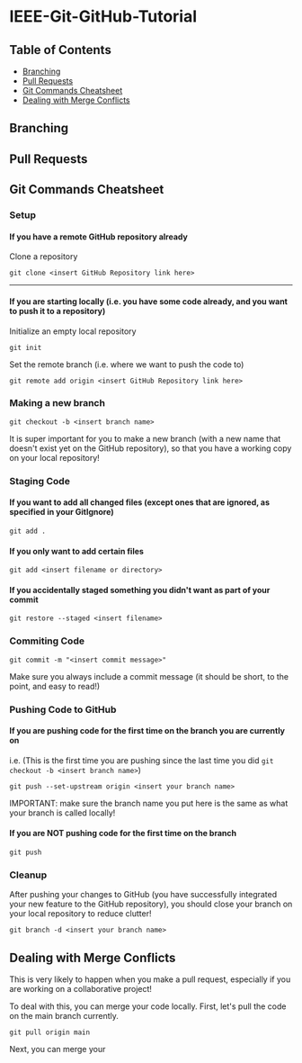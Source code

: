 # IEEE-Git-GitHub-Tutorial
## Table of Contents
- [Branching](#branching)
- [Pull Requests](#PR)
- [Git Commands Cheatsheet](#cmds)
- [Dealing with Merge Conflicts](#mcs)

## Branching

## Pull Requests

## Git Commands Cheatsheet
### Setup
#### If you have a remote GitHub repository already

Clone a repository

`git clone <insert GitHub Repository link here>`

---
#### If you are starting locally (i.e. you have some code already, and you want to push it to a repository)

Initialize an empty local repository

`git init`

Set the remote branch (i.e. where we want to push the code to)

`git remote add origin <insert GitHub Repository link here>`

### Making a new branch
`git checkout -b <insert branch name>`

It is super important for you to make a new branch (with a new name that doesn't exist yet on the GitHub repository), so that you have a working copy on your local repository!
### Staging Code

#### If you want to add all changed files (except ones that are ignored, as specified in your GitIgnore)
`git add .`

#### If you only want to add certain files
`git add <insert filename or directory>`

#### If you accidentally staged something you didn't want as part of your commit
`git restore --staged <insert filename>`

### Commiting Code
`git commit -m "<insert commit message>"`

Make sure you always include a commit message (it should be short, to the point, and easy to read!)

### Pushing Code to GitHub
#### If you are pushing code for the first time on the branch you are currently on

i.e. (This is the first time you are pushing since the last time you did `git checkout -b <insert branch name>`)

`git push --set-upstream origin <insert your branch name>`

IMPORTANT: make sure the branch name you put here is the same as what your branch is called locally!

#### If you are NOT pushing code for the first time on the branch
`git push`

### Cleanup
After pushing your changes to GitHub (you have successfully integrated your new feature to the GitHub repository), you should close your branch on your local repository to reduce clutter!

`git branch -d <insert your branch name>`

## Dealing with Merge Conflicts

This is very likely to happen when you make a pull request, especially if you are working on a collaborative project!

To deal with this, you can merge your code locally. First, let's pull the code on the main branch currently.

`git pull origin main`

Next, you can merge your 

